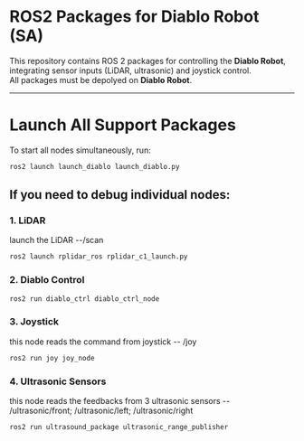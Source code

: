 # **ROS2 Packages for Diablo Robot (SA)**  

This repository contains ROS 2 packages for controlling the **Diablo Robot**, integrating sensor inputs (LiDAR, ultrasonic) and joystick control.  
All packages must be depolyed on **Diablo Robot**.

---

# **Launch All Support Packages**  
To start all nodes simultaneously, run:  
```bash
ros2 launch launch_diablo launch_diablo.py
```

## **If you need to debug individual nodes:**
### 1. LiDAR 
launch the LiDAR --/scan
```bash
ros2 launch rplidar_ros rplidar_c1_launch.py  
```
### 2. Diablo Control 
```bash
ros2 run diablo_ctrl diablo_ctrl_node  
```
### 3. Joystick  
this node reads the command from joystick -- /joy
```bash
ros2 run joy joy_node  
```
### 4. Ultrasonic Sensors  
this node reads the feedbacks from 3 ultrasonic sensors -- /ultrasonic/front; /ultrasonic/left; /ultrasonic/right
```bash
ros2 run ultrasound_package ultrasonic_range_publisher  
```

